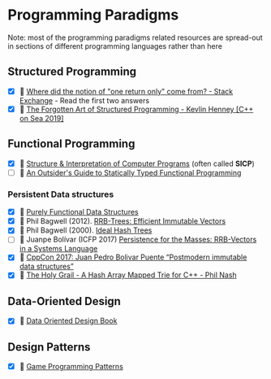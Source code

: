# Programming Paradigms
Note: most of the programming paradigms related resources are spread-out in sections of different programming languages rather than here

## Structured Programming
- [x] 🔗 [Where did the notion of "one return only" come from? - Stack Exchange](https://softwareengineering.stackexchange.com/questions/118703/where-did-the-notion-of-one-return-only-come-from) - Read the first two answers
- [x] 🎥 [The Forgotten Art of Structured Programming - Kevlin Henney [C++ on Sea 2019]](https://youtu.be/SFv8Wm2HdNM)

## Functional Programming
- [x] 📘 [Structure & Interpretation of Computer Programs](https://mitpress.mit.edu/sites/default/files/sicp/full-text/book/book.html) (often called **SICP**)
- [ ] 📘 [An Outsider's Guide to Statically Typed Functional Programming](https://leanpub.com/outsidefp)
### Persistent Data structures
- [x] 📘 [Purely Functional Data Structures](https://www.amazon.com/Purely-Functional-Data-Structures-Okasaki/dp/0521663504)
- [x] 📄 Phil Bagwell (2012). [RRB-Trees: Efficient Immutable Vectors](http://citeseerx.ist.psu.edu/viewdoc/download;jsessionid=0265C1992F573129BCC7D4AF7734DBF7?doi=10.1.1.592.5377&rep=rep1&type=pdf)
- [x] 📄 Phil Bagwell (2000). [Ideal Hash Trees](https://lampwww.epfl.ch/papers/idealhashtrees.pdf)
- [ ] 📄 Juanpe Bolívar (ICFP 2017) [Persistence for the Masses: RRB-Vectors in a Systems Language](https://public.sinusoid.es/misc/immer/immer-icfp17.pdf)
- [x] 🎥 [CppCon 2017: Juan Pedro Bolivar Puente “Postmodern immutable data structures”](https://www.youtube.com/watch?v=sPhpelUfu8Q)
- [x] 🎥 [The Holy Grail - A Hash Array Mapped Trie for C++ - Phil Nash](https://www.youtube.com/watch?v=s9dwdo700eQ)

## Data-Oriented Design
- [x] 📘 [Data Oriented Design Book](https://www.dataorienteddesign.com/dodmain/)

## Design Patterns
- [x] 📘 [Game Programming Patterns](http://gameprogrammingpatterns.com/)